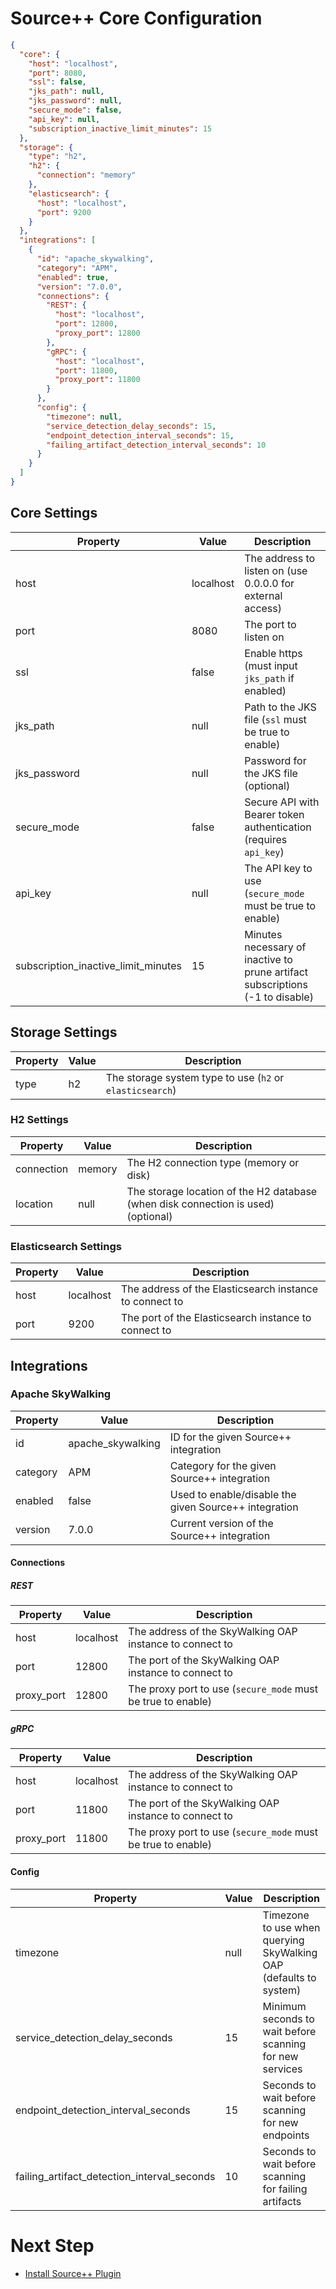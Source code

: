 # Source++ Core Configuration

```json
{
  "core": {
    "host": "localhost",
    "port": 8080,
    "ssl": false,
    "jks_path": null,
    "jks_password": null,
    "secure_mode": false,
    "api_key": null,
    "subscription_inactive_limit_minutes": 15
  },
  "storage": {
    "type": "h2",
    "h2": {
      "connection": "memory"
    },
    "elasticsearch": {
      "host": "localhost",
      "port": 9200
    }
  },
  "integrations": [
    {
      "id": "apache_skywalking",
      "category": "APM",
      "enabled": true,
      "version": "7.0.0",
      "connections": {
        "REST": {
          "host": "localhost",
          "port": 12800,
          "proxy_port": 12800
        },
        "gRPC": {
          "host": "localhost",
          "port": 11800,
          "proxy_port": 11800
        }
      },
      "config": {
        "timezone": null,
        "service_detection_delay_seconds": 15,
        "endpoint_detection_interval_seconds": 15,
        "failing_artifact_detection_interval_seconds": 10
      }
    }
  ]
}
```

## Core Settings

| Property                            | Value     | Description                                                  |
| ----------------------------------- | --------- | ------------------------------------------------------------ |
| host                                | localhost | The address to listen on (use 0.0.0.0 for external access)   |
| port                                | 8080      | The port to listen on                                        |
| ssl                                 | false     | Enable https (must input `jks_path` if enabled)              |
| jks_path                            | null      | Path to the JKS file (`ssl` must be true to enable)          |
| jks_password                        | null      | Password for the JKS file (optional)                         |
| secure_mode                         | false     | Secure API with Bearer token authentication (requires `api_key`) |
| api_key                             | null      | The API key to use (`secure_mode` must be true to enable)    |
| subscription_inactive_limit_minutes | 15        | Minutes necessary of inactive to prune artifact subscriptions (-1 to disable) |

## Storage Settings

| Property | Value | Description                                              |
| -------- | ----- | -------------------------------------------------------- |
| type     | h2    | The storage system type to use (`h2` or `elasticsearch`) |

### H2 Settings

| Property   | Value  | Description                                                                       |
|------------|--------|-----------------------------------------------------------------------------------|
| connection | memory | The H2 connection type (memory or disk)                                           |
| location   | null   | The storage location of the H2 database (when disk connection is used) (optional) |

### Elasticsearch Settings

| Property | Value     | Description                                             |
|----------|-----------|---------------------------------------------------------|
| host     | localhost | The address of the Elasticsearch instance to connect to |
| port     | 9200      | The port of the Elasticsearch instance to connect to    |

## Integrations

### Apache SkyWalking

| Property                            | Value             | Description                                                  |
| ----------------------------------- | ----------------- | ------------------------------------------------------------ |
| id                                  | apache_skywalking | ID for the given Source++ integration                        |
| category                            | APM               | Category for the given Source++ integration                  |
| enabled                             | false             | Used to enable/disable the given Source++ integration        |
| version                             | 7.0.0             | Current version of the Source++ integration                  |

#### Connections

##### REST

| Property                            | Value     | Description                                                  |
| ----------------------------------- | --------- | ------------------------------------------------------------ |
| host                                | localhost | The address of the SkyWalking OAP instance to connect to     |
| port                                | 12800     | The port of the SkyWalking OAP instance to connect to        |
| proxy_port                          | 12800     | The proxy port to use (`secure_mode` must be true to enable) |

##### gRPC

| Property                            | Value     | Description                                                  |
| ----------------------------------- | --------- | ------------------------------------------------------------ |
| host                                | localhost | The address of the SkyWalking OAP instance to connect to     |
| port                                | 11800     | The port of the SkyWalking OAP instance to connect to        |
| proxy_port                          | 11800     | The proxy port to use (`secure_mode` must be true to enable) |

#### Config

| Property                            | Value     | Description                                                  |
| ----------------------------------- | --------- | ------------------------------------------------------------ |
| timezone                            | null      | Timezone to use when querying SkyWalking OAP (defaults to system) |
| service_detection_delay_seconds     | 15        | Minimum seconds to wait before scanning for new services     |
| endpoint_detection_interval_seconds | 15        | Seconds to wait before scanning for new endpoints            |
| failing_artifact_detection_interval_seconds | 10 | Seconds to wait before scanning for failing artifacts       |

# Next Step

- [Install Source++ Plugin](./05-install-source-plugin.md)
